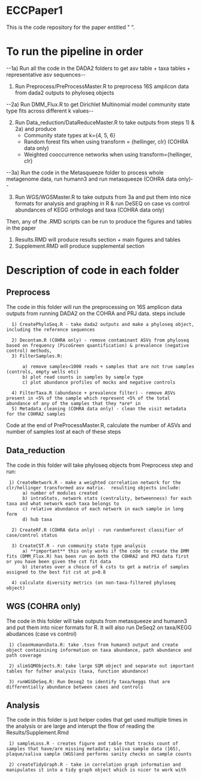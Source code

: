 # ECCPaper1
This is the code repository for the paper entitled " ". 

# To run the pipeline in order

--1a) Run all the code in the DADA2 folders to get asv table + taxa tables + representative asv sequences--

1) Run Preprocess/PreProcessMaster.R to preprocess 16S amplicon data from dada2 outputs to phyloseq objects

--2a) Run DMM_Flux.R to get Dirichlet Multinomial model community state type fits across different k values--

2) Run Data_reduction/DataReduceMaster.R to take outputs from steps 1) & 2a) and produce 
     - Community state types at k={4, 5, 6}
     - Random forest fits when using transform = {hellinger, clr}   (COHRA data only) 
     - Weighted cooccurrence networks when using transform={hellinger, clr}
  
--3a) Run the code in the Metasqueeze folder to process whole metagenome data, run humann3 and run metasqueeze (COHRA data only)-- 

3) Run WGS/WGSMaster.R to take outputs from 3a and put them into nice formats for analysis and graphing in R & 
    run DeSEQ on case vs control abundances of KEGG orthologs and taxa (COHRA data only) 

Then, any of the .RMD scripts can be run to produce the figures and tables in the paper
1) Results.RMD will produce results section + main figures and tables 
2) Supplement.RMD will produce supplemental section

# Description of code in each folder 

## Preprocess 
The code in this folder will run the preprocessing on 16S amplicon data outputs from running DADA2 on the COHRA and PRJ data. 
  steps include 
  
      1) CreatePhyloSeq.R - take dada2 outputs and make a phyloseq object, including the reference sequences
      
      2) Decontam.R (COHRA only) - remove contaminant ASVs from phyloseq based on frequency (PicoGreen quantification) & prevalence (negative control) methods, 
      3) FilterSamples.R: 
      
          a) remove samples<1000 reads + samples that are not true samples (controls, empty wells etc)
          b) plot read counts in samples by sample type
          c) plot abundance profiles of mocks and negative controls
          
      4) FilterTaxa.R (abundance + prevalence filter) - remove ASVs present in <5% of the sample which represent <5% of the total abundance of any of the samples that they *are* in 
      5) Metadata cleaning (COHRA data only) - clean the visit metadata for the COHRA2 samples
 Code at the end of PreProcessMaster.R, calculate the number of ASVs and number of samples lost at each of these steps

## Data_reduction
The code in this folder will take phyloseq objects from Preprocess step and run:

     1) CreateNetwork.R - make a weighted correlation network for the clr/hellinger transformed asv matrix.  resulting objects include:
          a) number of modules created
          b) intraStats, network stats (centrality, betweenness) for each taxa and what network each taxa belongs to
          c) relative abundance of each network in each sample in long form 
          d) hub taxa 
          
      2) CreateRF.R (COHRA data only) - run randomforest classifier of case/control status
      
      3) CreateCST.R - run community state type analysis
          a) **important** this only works if the code to create the DMM fits (DMM_Flux.R) has been run on both the COHRA2 and PRJ data first or you have been given the cst fit data
          b) iterates over a choice of k csts to get a matrix of samples assigned to the best fit cst at p>0.8
          
      4) calculate diversity metrics (on non-taxa-filtered phyloseq object)
 
## WGS (COHRA only) 
 The code in this folder will take outputs from metasqueeze and humann3 and put them into nicer formats for R. 
 It will also run DeSeq2 on taxa/KEGG abudances (case vs control) 
 
     1) cleanHumannData.R: take .tsvs from humann3 output and create object containining information on taxa abundance, path abundance and path coverage
     
     2) slimSQMObjects.R: take large SQM object and separate out important tables for futher analysis (taxa, function abundance) 
     
     3) runWGSDeSeq.R: Run Deseq2 to identify taxa/keggs that are differentially abundance between cases and controls 
     
## Analysis 
  The code in this folder is just helper codes that get used multiple times in the analysis or are large and interupt the flow of reading the Results/Supplement.Rmd
  
     1) sampleLoss.R - creates figure and table that tracks count of samples that have/are missing metadata; saliva sample data (16S), plaque/saliva sample (WGS)and performs sanity checks on sample counts
     
     2) createTidyGraph.R - take in correlation graph information and manipulates it into a tidy graph object which is nicer to work with 
